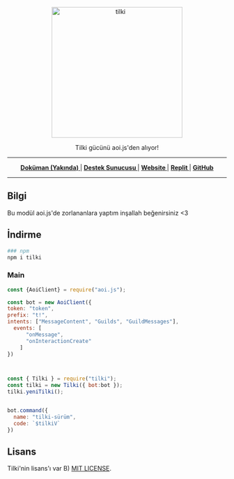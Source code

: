 <p align="center">
  <a href="https://docs.modul.tilki.dev">
    <img width="300" src="https://tilki.neocities.org/resim/tilki.png" alt="tilki">
  </a>
</p>
<center>
<p>Tilki gücünü aoi.js'den alıyor!</p>
</center>

---

<div align = "center">

**[ Doküman (Yakında) ](https://docs.modul.tilki.dev)** | **[ Destek Sunucusu ](https://tilki.dev/discord)** | **[ Website ](https://tilki.dev/)** | **[ Replit ](https://replit.com/@tilkidevelopment/tilki)** | **[ GitHub ](https://github.com/codetilki/tilki)**

</div>

---

## Bilgi

Bu modül aoi.js'de zorlananlara yaptım inşallah beğenirsiniz <3

## İndirme

```bash
### npm
npm i tilki
```

### Main

```javascript
const {AoiClient} = require("aoi.js");

const bot = new AoiClient({
token: "token",
prefix: "t!",
intents: ["MessageContent", "Guilds", "GuildMessages"],
  events: [
      "onMessage",
      "onInteractionCreate"
    ]
})



const { Tilki } = require("tilki");
const tilki = new Tilki({ bot:bot });
tilki.yeniTilki();


bot.command({
  name: "tilki-sürüm",
  code: `$tilkiV`
})
```

## Lisans
Tilki'nin lisans'ı var B) [MIT LICENSE](./LICENSE.txt).
